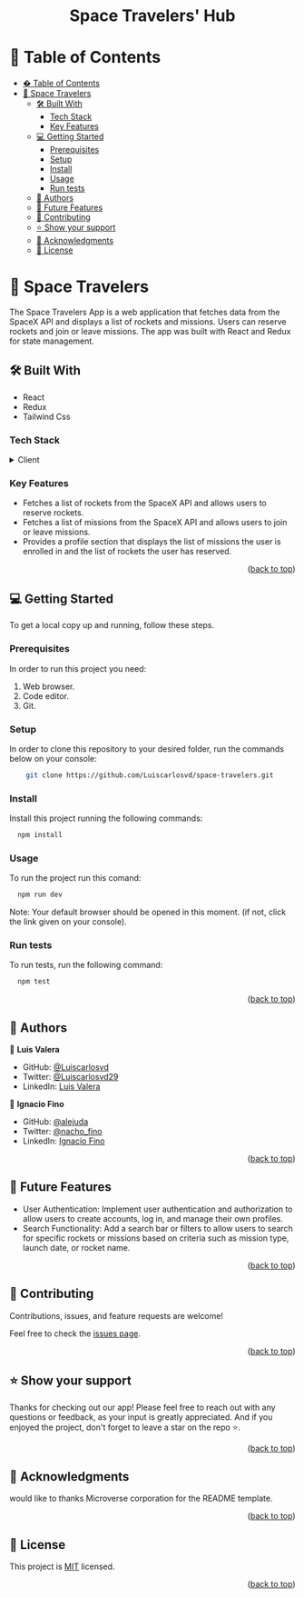 <a name="readme-top"></a>

<div align="center">
  <h1><b>
Space Travelers' Hub</b></h1>
</div>

<!-- TABLE OF CONTENTS -->

# 📗 Table of Contents

- [� Table of Contents](#-table-of-contents)
- [🚀 Space Travelers ](#-space-travelers-)
  - [🛠 Built With ](#-built-with-)
    - [Tech Stack ](#tech-stack-)
    - [Key Features ](#key-features-)
  - [💻 Getting Started ](#-getting-started-)
    - [Prerequisites](#prerequisites)
    - [Setup](#setup)
    - [Install](#install)
    - [Usage](#usage)
    - [Run tests](#run-tests)
  - [👥 Authors ](#-authors-)
  - [🔭 Future Features ](#-future-features-)
  - [🤝 Contributing ](#-contributing-)
  - [⭐️ Show your support ](#️-show-your-support-)
  - [🙏 Acknowledgments ](#-acknowledgments-)
  - [📝 License ](#-license-)

<!-- PROJECT DESCRIPTION -->

# 🚀 Space Travelers <a name="about-project"></a>

The Space Travelers App is a web application that fetches data from the SpaceX API and displays a list of rockets and missions. Users can reserve rockets and join or leave missions. The app was built with React and Redux for state management.

## 🛠 Built With <a name="built-with"></a>

- React
- Redux
- Tailwind Css

### Tech Stack <a name="tech-stack"></a>

<details>
  <summary>Client</summary>
  <ul>
    <li><a href="https://react.dev/">React</a></li>
    <li><a href="https://redux.js.org/">Redux</a></li>
    <li><a href="https://tailwindcss.com/">Tailwind Css</a></li>
  </ul>
</details>

### Key Features <a name="key-features"></a>

- Fetches a list of rockets from the SpaceX API and allows users to reserve rockets.
- Fetches a list of missions from the SpaceX API and allows users to join or leave missions.
- Provides a profile section that displays the list of missions the user is enrolled in and the list of rockets the user has reserved.

<p align="right">(<a href="#readme-top">back to top</a>)</p>

## 💻 Getting Started <a name="getting-started"></a>

To get a local copy up and running, follow these steps.

### Prerequisites

In order to run this project you need:

1. Web browser.
2. Code editor.
3. Git.

### Setup

In order to clone this repository to your desired folder, run the commands below on your console:

```sh
    git clone https://github.com/Luiscarlosvd/space-travelers.git
```

### Install

Install this project running the following commands:

```sh
  npm install
```

### Usage

To run the project run this comand:

```sh
  npm run dev
```
Note: Your default browser should be opened in this moment. (if not, click the link given on your console).

### Run tests

To run tests, run the following command:

```sh
  npm test
```

<p align="right">(<a href="#readme-top">back to top</a>)</p>

<!-- AUTHORS -->

## 👥 Authors <a name="authors"></a>

👤 **Luis Valera**

- GitHub: [@Luiscarlosvd](https://github.com/Luiscarlosvd)
- Twitter: [@Luiscarlosvd29](https://twitter.com/Luiscarlosvd29)
- LinkedIn: [Luis Valera](https://www.linkedin.com/in/luis-valera-6a5749267/)

👤 **Ignacio Fino**

- GitHub: [@alejuda](https://github.com/Alejuda)
- Twitter: [@nacho_fino](https://twitter.com/nacho_fino)
- LinkedIn: [Ignacio Fino](https://www.linkedin.com/in/ignacio-fino-320916209)

<p align="right">(<a href="#readme-top">back to top</a>)</p>

## 🔭 Future Features <a name="future-features"></a>

- User Authentication: Implement user authentication and authorization to allow users to create accounts, log in, and manage their own profiles.
- Search Functionality: Add a search bar or filters to allow users to search for specific rockets or missions based on criteria such as mission type, launch date, or rocket name.

<p align="right">(<a href="#readme-top">back to top</a>)</p>

<!-- CONTRIBUTING -->

## 🤝 Contributing <a name="contributing"></a>

Contributions, issues, and feature requests are welcome!

Feel free to check the [issues page](https://github.com/Luiscarlosvd/space-travelers/issues).

<p align="right">(<a href="#readme-top">back to top</a>)</p>

<!-- SUPPORT -->

## ⭐️ Show your support <a name="support"></a>

Thanks for checking out our app! Please feel free to reach out with any questions or feedback, as your input is greatly appreciated. And if you enjoyed the project, don't forget to leave a star on the repo ⭐️.

<p align="right">(<a href="#readme-top">back to top</a>)</p>

<!-- ACKNOWLEDGEMENTS -->

## 🙏 Acknowledgments <a name="acknowledgements"></a>

would like to thanks Microverse corporation for the README template.

<p align="right">(<a href="#readme-top">back to top</a>)</p>

<!-- FAQ (optional) -->

<!-- LICENSE -->

## 📝 License <a name="license"></a>

This project is [MIT](./LICENSE) licensed.

<p align="right">(<a href="#readme-top">back to top</a>)</p>
